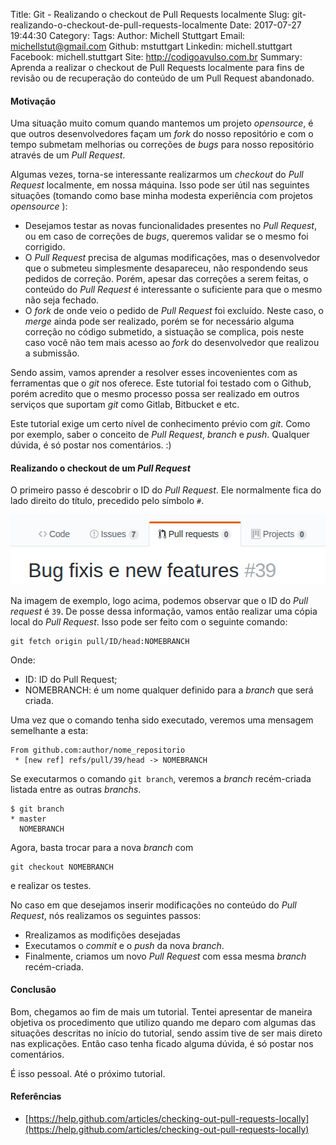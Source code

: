 Title: Git - Realizando o checkout de Pull Requests localmente
Slug: git-realizando-o-checkout-de-pull-requests-localmente
Date: 2017-07-27 19:44:30
Category:
Tags:
Author: Michell Stuttgart
Email: michellstut@gmail.com
Github: mstuttgart
Linkedin: michell.stuttgart
Facebook: michell.stuttgart
Site: http://codigoavulso.com.br
Summary: Aprenda a realizar o checkout de Pull Requests localmente para fins de revisão ou de recuperação do conteúdo de um Pull Request abandonado.

#### Motivação

Uma situação muito comum quando mantemos um projeto  *opensource*, é que outros desenvolvedores façam um *fork* do nosso repositório e com o tempo submetam melhorias ou correções de *bugs* para nosso repositório através de um *Pull Request*. 

Algumas vezes, torna-se interessante realizarmos um *checkout* do *Pull Request* localmente, em nossa máquina. Isso pode ser útil nas seguintes situações (tomando como base minha modesta experiência com projetos *opensource* ):

* Desejamos testar as novas funcionalidades presentes no *Pull Request*, ou em caso de correções de *bugs*, queremos validar se o mesmo foi corrigido.
* O *Pull Request* precisa de algumas modificações, mas o desenvolvedor que o submeteu simplesmente desapareceu, não respondendo seus pedidos de correção. Porém, apesar das correções a serem feitas, o conteúdo do *Pull Request* é interessante o suficiente para que o mesmo não seja fechado.
* O *fork* de onde veio o pedido de *Pull Request* foi excluído. Neste caso, o *merge* ainda pode ser realizado, porém se for necessário alguma correção no código submetido, a sistuação se complica, pois neste caso você não tem mais acesso ao *fork* do desenvolvedor que realizou  a submissão.

Sendo assim, vamos aprender a resolver esses incovenientes com as ferramentas que o *git* nos oferece. Este tutorial foi testado com o Github, porém acredito que o mesmo processo possa ser realizado em outros serviços que suportam *git* como Gitlab, Bitbucket e etc. 

Este tutorial exige um certo nível de conhecimento prévio com *git*. Como por exemplo, saber o conceito de *Pull Request*, *branch* e *push*. Qualquer dúvida, é só postar nos comentários. :)

#### Realizando o checkout de um *Pull Request*
 
O primeiro passo é descobrir o ID do *Pull Request*. Ele normalmente fica do lado direito do título, precedido pelo símbolo `#`.

![](images/mstuttgart/snapshot_48.png)

Na imagem de exemplo, logo acima, podemos observar que o ID do *Pull request* é `39`. De posse dessa informação, vamos então realizar uma cópia local do *Pull Request*. Isso pode ser feito com o seguinte comando:

```prompt
git fetch origin pull/ID/head:NOMEBRANCH
```
Onde: 

* ID: ID do Pull Request;
* NOMEBRANCH: é um nome qualquer definido para a *branch* que será criada.

Uma vez que o comando tenha sido executado, veremos uma mensagem semelhante a esta:

```prompt
From github.com:author/nome_repositorio
 * [new ref] refs/pull/39/head -> NOMEBRANCH
```
Se executarmos o comando `git branch`, veremos a *branch* recém-criada listada entre as outras *branchs*.

```prompt
$ git branch
* master
  NOMEBRANCH
```
Agora, basta trocar para a nova *branch* com 

```
git checkout NOMEBRANCH
```
e realizar os testes. 

No caso em que desejamos inserir modificações no conteúdo do *Pull Request*, nós realizamos os seguintes passos: 

* Rrealizamos as modifições desejadas
* Executamos o *commit* e o *push* da nova *branch*.
* Finalmente, criamos um novo *Pull Request* com essa mesma *branch* recém-criada.

#### Conclusão

Bom, chegamos ao fim de mais um tutorial. Tentei apresentar de maneira objetiva os procedimento que utilizo quando me deparo com algumas das situações descritas no início do tutorial, sendo assim tive de ser mais direto nas explicações. Então caso tenha ficado alguma dúvida, é só postar nos comentários.

É isso pessoal. Até o próximo tutorial.

#### Referências

* [https://help.github.com/articles/checking-out-pull-requests-locally](https://help.github.com/articles/checking-out-pull-requests-locally)
